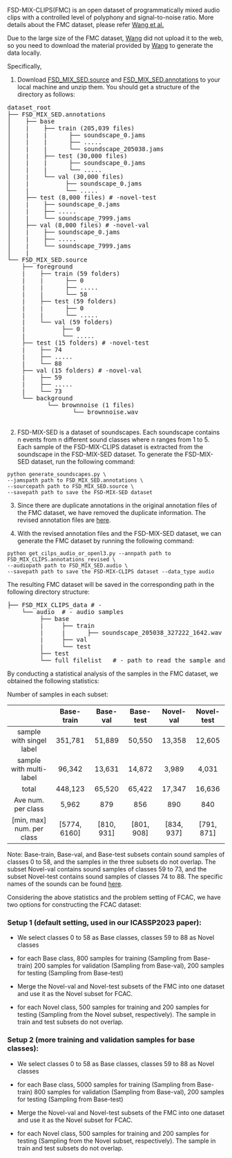 
 FSD-MIX-CLIPS(FMC) is an open dataset of programmatically mixed audio clips with a controlled level
 of polyphony and signal-to-noise ratio. More details about the FMC dataset, please refer [Wang et al.](https://ieeexplore.ieee.org/abstract/document/9632677)
 
Due to the large size of the FMC dataset, [Wang](https://y-wang.weebly.com/) did not upload it to the web, so you need to download the material provided by [Wang](https://y-wang.weebly.com/) to generate the data locally.

Specifically,
1. Download [FSD_MIX_SED.source](https://zenodo.org/record/5574135/files/FSD_MIX_SED.source.tar.gz?download=1) and [FSD_MIX_SED.annotations](https://zenodo.org/record/5574135/files/FSD_MIX_SED.annotations.tar.gz?download=1) to your local machine and unzip them.
You should get a structure of the directory as follows:
<pre>
dataset_root
├── FSD_MIX_SED.annotations
│    ├── base
│    |    ├── train (205,039 files)
│    |    |      ├── soundscape_0.jams
│    |    |      ├── .....
│    |    |      └── soundscape_205038.jams
│    |    ├── test (30,000 files)
│    |    |      ├── soundscape_0.jams
│    |    |      └── .....
│    |    └── val (30,000 files)
│    |          ├── soundscape_0.jams
│    |          └── .....
│    ├── test (8,000 files) # -novel-test
│    |    ├── soundscape_0.jams
│    |    ├── .....
│    |    └── soundscape_7999.jams
│    ├── val (8,000 files) # -novel-val
│    |    ├── soundscape_0.jams
│    |    ├── .....
│    |    └── soundscape_7999.jams
│    |
└── FSD_MIX_SED.source
    ├── foreground
    |    ├── train (59 folders)
    |    |      ├── 0
    |    |      ├── .....
    |    |      └── 58
    |    ├── test (59 folders)
    |    |      ├── 0
    |    |      └── .....
    |    └── val (59 folders)
    |          ├── 0
    |          └── .....
    ├── test (15 folders) # -novel-test
    |    ├── 74
    |    ├── .....
    |    └── 88
    ├── val (15 folders) # -novel-val
    |    ├── 59
    |    ├── .....
    |    └── 73
    └── background
           └── brownnoise (1 files)
                  └── brownnoise.wav

</pre>

2. FSD-MIX-SED is a dataset of soundscapes. Each soundscape contains n events from n different sound classes where n ranges from 1 to 5. 
Each sample of the FSD-MIX-CLIPS dataset is extracted from the soundscape in the FSD-MIX-SED dataset.
To generate the FSD-MIX-SED dataset, run the following command:
```
python generate_soundscapes.py \
--jamspath path to FSD_MIX_SED.annotations \
--sourcepath path to FSD_MIX_SED.source \
--savepath path to save the FSD-MIX-SED dataset
```

 3. Since there are duplicate annotations in the original annotation files of the FMC dataset, 
 we have removed the duplicate information. The revised annotation files are [here](./FSD_MIX_CLIPS.annotations_revised).

 4. With the revised annotation files and the FSD-MIX-SED dataset, we can generate the FMC dataset by running the following command:

```
python get_cilps_audio_or_openl3.py --annpath path to FSD_MIX_CLIPS.annotations_revised \
--audiopath path to FSD_MIX_SED.audio \
--savepath path to save the FSD-MIX-CLIPS dataset --data_type audio
```
The resulting FMC dataset will be saved in the corresponding path in the following directory structure:
<pre>
├── FSD_MIX_CLIPS_data # -  
    └── audio  # - audio samples
         ├── base
         |     ├── train
         |     |      ├── soundscape_205038_327222_1642.wav
         |     ├── val
         |     └── test
         ├── test
         └── full_filelist   # - path to read the sample and label, etc.
</pre>
By conducting a statistical analysis of the samples in the FMC dataset, we obtained the following statistics:

Number of samples in each subset:

|                          |  Base-train  |  Base-val  |   Base-test   |  Novel-val   | Novel-test  |
|:------------------------:|:------------:|:----------:|:-------------:|:------------:|:-----------:|
| sample with singel label |   351,781    |   51,889   |    50,550     |    13,358    |   12,605    |
| sample with multi-label  |    96,342    |   13,631   |    14,872     |    3,989     |    4,031    |
|          total           |   448,123    |   65,520   |    65,422     |    17,347    |   16,636    |
|    Ave num. per class    |    5,962     |    879     |      856      |     890      |     840     |
|[min, max] num. per class | [5774, 6160] | [810, 931] |  [801, 908]   |  [834, 937]  | [791, 871]  |

Note: Base-train, Base-val, and Base-test subsets contain sound samples of classes 0 to 58, 
and the samples in the three subsets do not overlap. The subset Novel-val contains sound samples of classes 59 to 73, 
and the subset Novel-test contains sound samples of classes 74 to 88. The specific names of the sounds can be found [here](https://github.com/chester-w-xie/FCAC_datasets/blob/main/vocabulary_of_FSC-89.json).

Considering the above statistics and the problem setting of FCAC, we have two options for constructing the FCAC dataset:

### Setup 1 (default setting, used in our ICASSP2023 paper):
- We select classes 0 to 58 as Base classes, classes 59 to 88 as Novel classes
- for each Base class, 800 samples for training (Sampling from Base-train)
  200 samples for validation (Sampling from Base-val), 200 samples for testing  (Sampling from Base-test)

- Merge the Novel-val and Novel-test subsets of the FMC into one dataset and use it as the Novel subset for FCAC. 
- for each Novel class, 500 samples for training and 200 samples for testing (Sampling from the Novel subset, respectively). The
sample in train and test subsets do not overlap.


### Setup 2 (more training and validation samples for base classes):
- We select classes 0 to 58 as Base classes, classes 59 to 88 as Novel classes
- for each Base class, 5000 samples for training (Sampling from Base-train)
  800 samples for validation (Sampling from Base-val), 200 samples for testing  (Sampling from Base-test)

- Merge the Novel-val and Novel-test subsets of the FMC into one dataset and use it as the Novel subset for FCAC. 
- for each Novel class, 500 samples for training and 200 samples for testing (Sampling from the Novel subset, respectively). The
sample in train and test subsets do not overlap.
